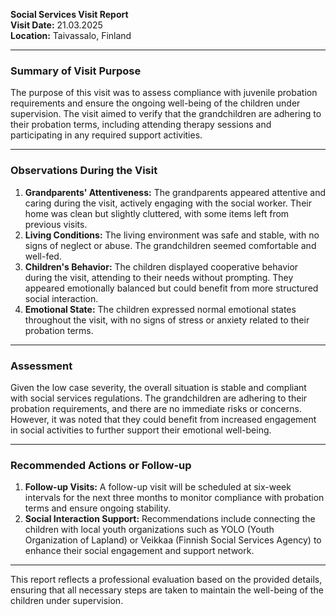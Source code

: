 

**Social Services Visit Report**  
**Visit Date:** 21.03.2025  
**Location:** Taivassalo, Finland  

---

### **Summary of Visit Purpose**  
The purpose of this visit was to assess compliance with juvenile probation requirements and ensure the ongoing well-being of the children under supervision. The visit aimed to verify that the grandchildren are adhering to their probation terms, including attending therapy sessions and participating in any required support activities.

---

### **Observations During the Visit**  
1. **Grandparents' Attentiveness:** The grandparents appeared attentive and caring during the visit, actively engaging with the social worker. Their home was clean but slightly cluttered, with some items left from previous visits.
2. **Living Conditions:** The living environment was safe and stable, with no signs of neglect or abuse. The grandchildren seemed comfortable and well-fed.
3. **Children's Behavior:** The children displayed cooperative behavior during the visit, attending to their needs without prompting. They appeared emotionally balanced but could benefit from more structured social interaction.
4. **Emotional State:** The children expressed normal emotional states throughout the visit, with no signs of stress or anxiety related to their probation terms.

---

### **Assessment**  
Given the low case severity, the overall situation is stable and compliant with social services regulations. The grandchildren are adhering to their probation requirements, and there are no immediate risks or concerns. However, it was noted that they could benefit from increased engagement in social activities to further support their emotional well-being.

---

### **Recommended Actions or Follow-up**  
1. **Follow-up Visits:** A follow-up visit will be scheduled at six-week intervals for the next three months to monitor compliance with probation terms and ensure ongoing stability.
2. **Social Interaction Support:** Recommendations include connecting the children with local youth organizations such as YOLO (Youth Organization of Lapland) or Veikkaa (Finnish Social Services Agency) to enhance their social engagement and support network.

---

This report reflects a professional evaluation based on the provided details, ensuring that all necessary steps are taken to maintain the well-being of the children under supervision.